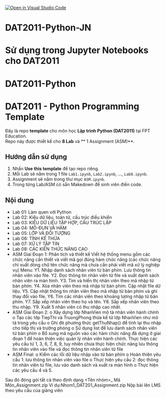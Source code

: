 [![Open in Visual Studio Code](https://classroom.github.com/assets/open-in-vscode-2e0aaae1b6195c2367325f4f02e2d04e9abb55f0b24a779b69b11b9e10269abc.svg)](https://classroom.github.com/online_ide?assignment_repo_id=20569839&assignment_repo_type=AssignmentRepo)
# DAT2011-Python-JN
# Sử dụng trong Jupyter Notebooks cho DAT2011
# DAT2011-Python
# DAT2011 - Python Programming Template

Đây là repo **template** cho môn học **Lập trình Python (DAT2011)** tại FPT Education.  
Repo này được thiết kế cho **8 Lab** và ** 1 Assignment (ASM)**.

## Hướng dẫn sử dụng
1. Nhấn **Use this template** để tạo repo riêng.
2. Mỗi Lab sẽ nằm trong 1 file `Lab1.ipynb`, `Lab2.ipynb`, ..., `Lab8.ipynb`.
3. Assignment sẽ nằm trong thư mục `ASM.ipynb`.
4. Trong từng Lab/ASM có sẵn Makedown để sinh viên điền code.

## Nội dung
- Lab 01: Làm quen với Python
- Lab 02: Kiểu dữ liệu, toán tử, cấu trúc điều khiển
- Lab 03: KIỂU DỮ LIỆU TẬP HỢP, CẤU TRÚC LẶP
- Lab 04: MÔ-ĐUN VÀ HÀM
- Lab 05: LỚP VÀ ĐỐI TƯỢNG
- Lab 06: TÍNH KẾ THỪA
- Lab 07: XỬ LÝ TẬP TIN
- Lab 08: CÁC KIẾN THỨC NÂNG CAO
- ASM Giai Đoạn 1:
        Phân tích và thiết kế
            Viết hệ thống menu gồm các chức năng cần thiết và viết mã gọi đúng hàm chức năng
            (các chức năng chỉ xuất dòng chữ tên chức năng mà chưa cần phải viết mã xử lý nghiệp
            vụ)
        Menu:
            Y1. Nhập danh sách nhân viên từ bàn phím. Lưu thông tin nhân viên vào file.
            Y2. Đọc thông tin nhân viên từ file và xuất danh sách nhân viên ra màn hình.
            Y3. Tìm và hiển thị nhân viên theo mã nhập từ bàn phím.
            Y4. Xóa nhân viên theo mã nhập từ bàn phím. Cập nhật file dữ liệu.
            Y5. Cập nhật thông tin nhân viên theo mã nhập từ bàn phím và ghi thay đổi vào file.
            Y6. Tìm các nhân viên theo khoảng lương nhập từ bàn phím.
            Y7. Sắp xếp nhân viên theo họ và tên.
            Y8. Sắp xếp nhân viên theo thu nhập.
            Y9. Xuất 5 nhân viên có thu nhập cao nhất.
- ASM Giai Đoạn 2:
            o Xây dựng lớp NhanVien mô tả nhân viên hành chính
            o Tạo các lớp TiepThi và TruongPhong thừa kế từ lớp NhanVien như mô tả trong
            yêu cầu
            o Ghi đè phương thức getThuNhap() để tính lại thu nhập cho tiếp thị và trưởng
            phòng
            o Sử dụng list để lưu danh sách nhân viên từ bàn phím
            o Bổ sung mã nguồn vào các hàm chức năng đã dựng ở giai đoạn 1 để hoàn thiện
            việc quản lý nhân viên hành chính. Thực hiện các yêu cầu từ 1, 3, 6, 7, 8, 9, tuy
            nhiên chưa thực hiện chức năng lưu thông tin nhân viên vào file và đọc thông
            tin nhân viên từ file
- ASM Final:
            o Kiểm các lỗi dữ liệu nhập vào từ bàn phím
            o Hoàn thiện yêu cầu 1: lưu thông tin nhân viên vào file
            o Thực hiện yêu cầu 2: đọc thông tin nhân viên từ file, lưu vào danh sách và xuất
            ra màn hình
            o Thực hiện các yêu cầu 4 và 5.

Sau đó đóng gói tất cả theo định dạng <Tên nhóm>_ Mã Môn_Assignment.zip 
          Ví dụ:Nhom1_DAT201_Assignment.zip
Nộp bài lên LMS theo yêu cầu của giảng viên
